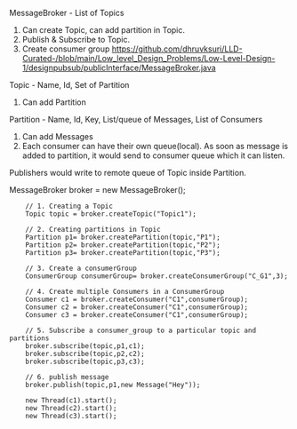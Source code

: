 MessageBroker - List of Topics
  1. Can create Topic, can add partition in Topic.
  2. Publish & Subscribe to Topic.
  3. Create consumer group
  https://github.com/dhruvksuri/LLD-Curated-/blob/main/Low_level_Design_Problems/Low-Level-Design-1/designpubsub/publicInterface/MessageBroker.java

Topic - Name, Id, Set of Partition
 1. Can add Partition

Partition - Name, Id, Key, List/queue of Messages, List of Consumers
1. Can add Messages
2. Each consumer can have their own queue(local). As soon as message is added to partition, it would send to consumer queue which it can listen.

Publishers would write to remote queue of Topic inside Partition.

 MessageBroker broker = new MessageBroker();

        // 1. Creating a Topic
        Topic topic = broker.createTopic("Topic1");

        // 2. Creating partitions in Topic
        Partition p1= broker.createPartition(topic,"P1");
        Partition p2= broker.createPartition(topic,"P2");
        Partition p3= broker.createPartition(topic,"P3");

        // 3. Create a consumerGroup
        ConsumerGroup consumerGroup= broker.createConsumerGroup("C_G1",3);

        // 4. Create multiple Consumers in a ConsumerGroup
        Consumer c1 = broker.createConsumer("C1",consumerGroup);
        Consumer c2 = broker.createConsumer("C1",consumerGroup);
        Consumer c3 = broker.createConsumer("C1",consumerGroup);

        // 5. Subscribe a consumer_group to a particular topic and partitions
        broker.subscribe(topic,p1,c1);
        broker.subscribe(topic,p2,c2);
        broker.subscribe(topic,p3,c3);

        // 6. publish message
        broker.publish(topic,p1,new Message("Hey"));

        new Thread(c1).start();
        new Thread(c2).start();
        new Thread(c3).start();
